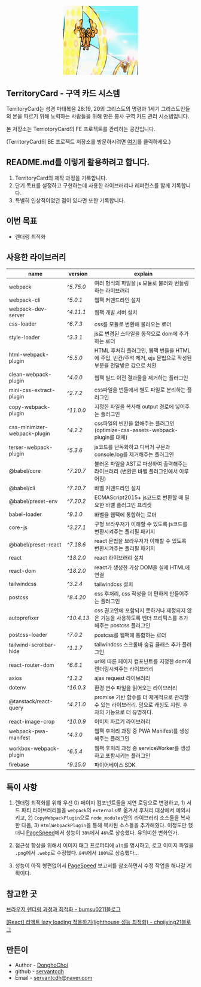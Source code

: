 <p align="center">
  <a href="https://www.jwterritory.co.kr/" target="blank"><img src="https://github.com/servantcdh/territory-card/blob/main/src/assets/images/loading.gif?raw=true" width="200" alt="하늘수레버전 로딩화면" /></a>
</p>

## TerritoryCard - 구역 카드 시스템

TerritoryCard는 성경 마태복음 28:19, 20의 그리스도의 명령과 1세기 그리스도인들의 본을 따르기 위해 노력하는 사람들을 위해 만든 봉사 구역 카드 관리 시스템입니다.

본 저장소는 TerriotoryCard의 FE 프로젝트를 관리하는 공간입니다.

(TerritoryCard의 BE 프로젝트 저장소를 방문하시려면 [여기](https://github.com/servantcdh/territory-card-api)를 클릭하세요.)

## README.md를 이렇게 활용하려고 합니다.

1. TerritoryCard의 제작 과정을 기록합니다.
2. 단기 목표를 설정하고 구현하는데 사용한 라이브러리나 레퍼런스를 함께 기록합니다.
3. 특별히 인상적이었던 점이 있다면 또한 기록합니다.

## 이번 목표

- 렌더링 최적화

## 사용한 라이브러리

| name                         | version    | explain                                                                                                        |
| ---------------------------- | ---------- | -------------------------------------------------------------------------------------------------------------- |
| webpack                      | _^5.75.0_  | 여러 형식의 파일을 js 모듈로 불러와 번들링하는 라이브러리                                                      |
| webpack-cli                  | _^5.0.1_   | 웹팩 커맨드라인 설치                                                                                           |
| webpack-dev-server           | _^4.11.1_  | 웹팩 개발 서버 설치                                                                                            |
| css-loader                   | _^6.7.3_   | css를 모듈로 변환해 불러오는 로더                                                                              |
| style-loader                 | _^3.3.1_   | js로 변경된 스타일을 동적으로 dom에 추가하는 로더                                                              |
| html-webpack-plugin          | _^5.5.0_   | HTML 후처리 플러그인, 웹팩 번들을 HTML에 주입, 빈칸/주석 제거, ejs 문법으로 작성된 부분을 전달받은 값으로 치환 |
| clean-webpack-plugin         | _^4.0.0_   | 웹팩 빌드 이전 결과물을 제거하는 플러그인                                                                      |
| mini-css-extract-plugin      | _^2.7.2_   | css파일을 번들에서 별도 파일로 분리하는 플러그인                                                               |
| copy-webpack-plugin          | _^11.0.0_  | 지정한 파일을 복사해 output 경로에 넣어주는 플러그인                                                           |
| css-minimizer-webpack-plugin | _^4.2.2_   | css파일의 빈칸을 없애주는 플러그인 (optimize-css-assets-webpack-plugin를 대체)                                 |
| terser-webpack-plugin        | _^5.3.6_   | js코드를 난독화하고 디버거 구문과 console.log를 제거해주는 플러그인                                            |
| @babel/core                  | _^7.20.7_  | 불러온 파일을 AST로 파싱하여 출력해주는 라이브러리 (변환은 바벨 플러그인에서 이루어짐)                         |
| @babel/cli                   | _^7.20.7_  | 바벨 커맨드라인 설치                                                                                           |
| @babel/preset-env            | _^7.20.2_  | ECMAScript2015+ js코드로 변환할 때 필요한 바벨 플러그인 프리셋                                                 |
| babel-loader                 | _^9.1.0_   | 바벨을 웹팩에 통합하는 로더                                                                                    |
| core-js                      | _^3.27.1_  | 구형 브라우저가 이해할 수 있도록 js코드를 변환시켜주는 폴리필 패키지                                           |
| @babel/preset-react          | _^7.18.6_  | react 문법을 브라우저가 이해할 수 있도록 변환시켜주는 폴리필 패키지                                            |
| react                        | _^18.2.0_  | react 라이브러리 설치                                                                                          |
| react-dom                    | _^18.2.0_  | react가 생성한 가상 DOM을 실제 HTML에 연결                                                                     |
| tailwindcss                  | _^3.2.4_   | tailwindcss 설치                                                                                               |
| postcss                      | _^8.4.20_  | css 후처리, css 작성을 더 편하게 만들어주는 플러그인                                                           |
| autoprefixer                 | _^10.4.13_ | css 권고안에 포함되지 못하거나 제정되지 않은 기능을 사용하도록 벤더 프리픽스를 추가해주는 postcss 플러그인     |
| postcss-loader               | _^7.0.2_   | postcss를 웹팩에 통합하는 로더                                                                                 |
| tailwind-scrollbar-hide      | _^1.1.7_   | tailwindcss 스크롤바 숨김 클래스 추가 플러그인                                                                 |
| react-router-dom             | _^6.6.1_   | url에 따른 페이지 컴포넌트를 지정한 dom에 렌더링시켜주는 라이브러리                                            |
| axios                        | _^1.2.2_   | ajax request 라이브러리                                                                                        |
| dotenv                       | _^16.0.3_  | 환경 변수 파일을 읽어오는 라이브러리                                                                           |
| @tanstack/react-query        | _^4.21.0_  | promise 기반 함수를 더 체계적으로 관리할 수 있는 라이브러리. 덤으로 캐싱도 지원. 후자의 기능으로 더 유명하다.  |
| react-image-crop             | _^10.0.9_  | 이미지 자르기 라이브러리                                                                                       |
| webpack-pwa-manifest         | _^4.3.0_   | 웹팩 후처리 과정 중 PWA Manifest를 생성해주는 플러그인                                                         |
| workbox-webpack-plugin       | _^6.5.4_   | 웹팩 후처리 과정 중 serviceWorker를 생성하고 포함시키는 플러그인                                               |
| firebase                     | _^9.15.0_  | 파이어베이스 SDK                                                                                               |

## 특이 사항

1. 렌더링 최적화를 위해 우선 0) 페이지 컴포넌트들을 지연 로딩으로 변경하고, 1) 서드 파티 라이브러리들을 `webpack`의 `externals`로 옮겨서 후처리 대상에서 예외시키고, 2) `CopyWebpackPlugin`으로 `node_modules`안의 라이브러리 소스들을 복사한 다음, 3) `HtmlWebpackPlugin`을 통해 복사된 소스들을 추가해줬다. 이정도만 했더니 [PageSpeed](https://pagespeed.web.dev/)에서 성능이 `38%`에서 `46%`로 상승했다. 유의미한 변화인가.

2. 접근성 향상을 위해서 이미지 태그 프로퍼티에 `alt`를 명시하고, 로고 이미지 파일을 `.png`에서 `.webp`로 수정했다. `84%`에서 `100%`로 상승했다...

3. 성능이 아직 형편없어서 [PageSpeed](https://pagespeed.web.dev/) 보고서를 참조하면서 수정 작업을 해나갈 계획이다.

## 참고한 곳

[브라우저 렌더링 과정과 최적화 - bumsu0211블로그](https://velog.io/@bumsu0211/%EB%B8%8C%EB%9D%BC%EC%9A%B0%EC%A0%80-%EB%A0%8C%EB%8D%94%EB%A7%81-%EA%B3%BC%EC%A0%95%EA%B3%BC-%EC%B5%9C%EC%A0%81%ED%99%94)

[[React] 리액트 lazy loading 적용하기(lighthouse 성능 최적화) - choijying21블로그](https://choijying21.tistory.com/63)

## 만든이

- Author - [DonghoChoi](https://github.com/servantcdh)
- github - [servantcdh](https://github.com/servantcdh)
- Email - [servantcdh@naver.com](servantcdh@naver.com)

